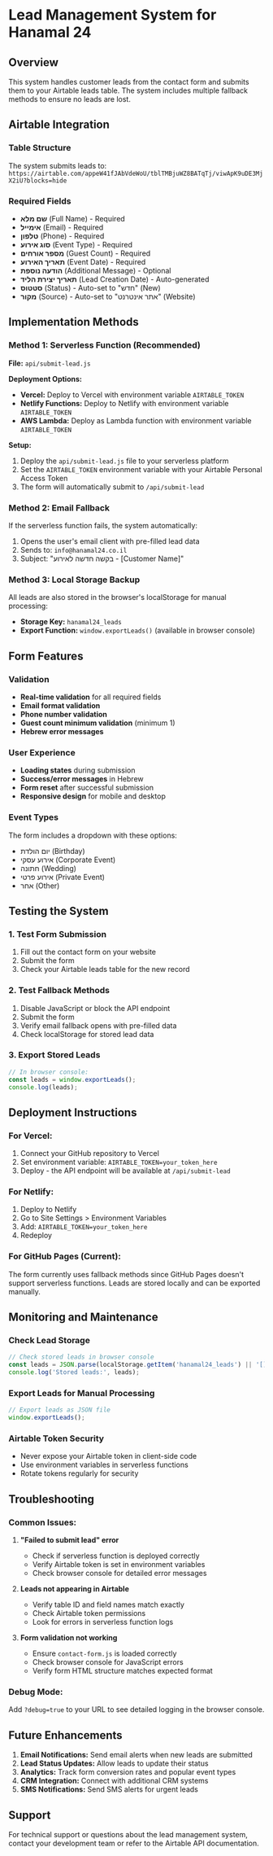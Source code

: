 # Lead Management System for Hanamal 24

## Overview
This system handles customer leads from the contact form and submits them to your Airtable leads table. The system includes multiple fallback methods to ensure no leads are lost.

## Airtable Integration

### Table Structure
The system submits leads to: `https://airtable.com/appeW41fJAbVdeWoU/tblTMBjuWZ8BATqTj/viwApK9uDE3MjX2iU?blocks=hide`

### Required Fields
- **שם מלא** (Full Name) - Required
- **אימייל** (Email) - Required  
- **טלפון** (Phone) - Required
- **סוג אירוע** (Event Type) - Required
- **מספר אורחים** (Guest Count) - Required
- **תאריך האירוע** (Event Date) - Required
- **הודעה נוספת** (Additional Message) - Optional
- **תאריך יצירת הליד** (Lead Creation Date) - Auto-generated
- **סטטוס** (Status) - Auto-set to "חדש" (New)
- **מקור** (Source) - Auto-set to "אתר אינטרנט" (Website)

## Implementation Methods

### Method 1: Serverless Function (Recommended)
**File:** `api/submit-lead.js`

**Deployment Options:**
- **Vercel:** Deploy to Vercel with environment variable `AIRTABLE_TOKEN`
- **Netlify Functions:** Deploy to Netlify with environment variable `AIRTABLE_TOKEN`
- **AWS Lambda:** Deploy as Lambda function with environment variable `AIRTABLE_TOKEN`

**Setup:**
1. Deploy the `api/submit-lead.js` file to your serverless platform
2. Set the `AIRTABLE_TOKEN` environment variable with your Airtable Personal Access Token
3. The form will automatically submit to `/api/submit-lead`

### Method 2: Email Fallback
If the serverless function fails, the system automatically:
1. Opens the user's email client with pre-filled lead data
2. Sends to: `info@hanamal24.co.il`
3. Subject: "בקשה חדשה לאירוע - [Customer Name]"

### Method 3: Local Storage Backup
All leads are also stored in the browser's localStorage for manual processing:
- **Storage Key:** `hanamal24_leads`
- **Export Function:** `window.exportLeads()` (available in browser console)

## Form Features

### Validation
- **Real-time validation** for all required fields
- **Email format validation**
- **Phone number validation**
- **Guest count minimum validation** (minimum 1)
- **Hebrew error messages**

### User Experience
- **Loading states** during submission
- **Success/error messages** in Hebrew
- **Form reset** after successful submission
- **Responsive design** for mobile and desktop

### Event Types
The form includes a dropdown with these options:
- יום הולדת (Birthday)
- אירוע עסקי (Corporate Event)
- חתונה (Wedding)
- אירוע פרטי (Private Event)
- אחר (Other)

## Testing the System

### 1. Test Form Submission
1. Fill out the contact form on your website
2. Submit the form
3. Check your Airtable leads table for the new record

### 2. Test Fallback Methods
1. Disable JavaScript or block the API endpoint
2. Submit the form
3. Verify email fallback opens with pre-filled data
4. Check localStorage for stored lead data

### 3. Export Stored Leads
```javascript
// In browser console:
const leads = window.exportLeads();
console.log(leads);
```

## Deployment Instructions

### For Vercel:
1. Connect your GitHub repository to Vercel
2. Set environment variable: `AIRTABLE_TOKEN=your_token_here`
3. Deploy - the API endpoint will be available at `/api/submit-lead`

### For Netlify:
1. Deploy to Netlify
2. Go to Site Settings > Environment Variables
3. Add: `AIRTABLE_TOKEN=your_token_here`
4. Redeploy

### For GitHub Pages (Current):
The form currently uses fallback methods since GitHub Pages doesn't support serverless functions. Leads are stored locally and can be exported manually.

## Monitoring and Maintenance

### Check Lead Storage
```javascript
// Check stored leads in browser console
const leads = JSON.parse(localStorage.getItem('hanamal24_leads') || '[]');
console.log('Stored leads:', leads);
```

### Export Leads for Manual Processing
```javascript
// Export leads as JSON file
window.exportLeads();
```

### Airtable Token Security
- Never expose your Airtable token in client-side code
- Use environment variables in serverless functions
- Rotate tokens regularly for security

## Troubleshooting

### Common Issues:

1. **"Failed to submit lead" error**
   - Check if serverless function is deployed correctly
   - Verify Airtable token is set in environment variables
   - Check browser console for detailed error messages

2. **Leads not appearing in Airtable**
   - Verify table ID and field names match exactly
   - Check Airtable token permissions
   - Look for errors in serverless function logs

3. **Form validation not working**
   - Ensure `contact-form.js` is loaded correctly
   - Check browser console for JavaScript errors
   - Verify form HTML structure matches expected format

### Debug Mode:
Add `?debug=true` to your URL to see detailed logging in the browser console.

## Future Enhancements

1. **Email Notifications:** Send email alerts when new leads are submitted
2. **Lead Status Updates:** Allow leads to update their status
3. **Analytics:** Track form conversion rates and popular event types
4. **CRM Integration:** Connect with additional CRM systems
5. **SMS Notifications:** Send SMS alerts for urgent leads

## Support

For technical support or questions about the lead management system, contact your development team or refer to the Airtable API documentation.
